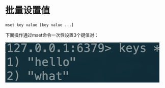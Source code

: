# 批量设置值

```text
mset key value [key value ...]
```

下面操作通过mset命令一次性设置3个键值对：

![](../../.gitbook/assets/image%20%2861%29.png)

